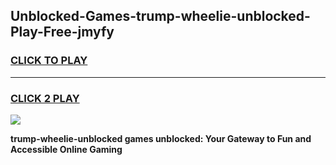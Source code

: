 
## Unblocked-Games-trump-wheelie-unblocked-Play-Free-jmyfy
<h3>
<a href="https://premium76.site?title=trump-wheelie-unblocked&ref=18A1">CLICK TO PLAY</a></h3>
<hr>

<h3>
<a href="https://premium76.site?title=trump-wheelie-unblocked&ref=18A1">CLICK 2 PLAY</a>
  
</h3>

<a href="https://premium76.site?title=trump-wheelie-unblocked&ref=18A1"><img src="https://clearcache.store/games.png"></a>


**trump-wheelie-unblocked games unblocked: Your Gateway to Fun and Accessible Online Gaming**
